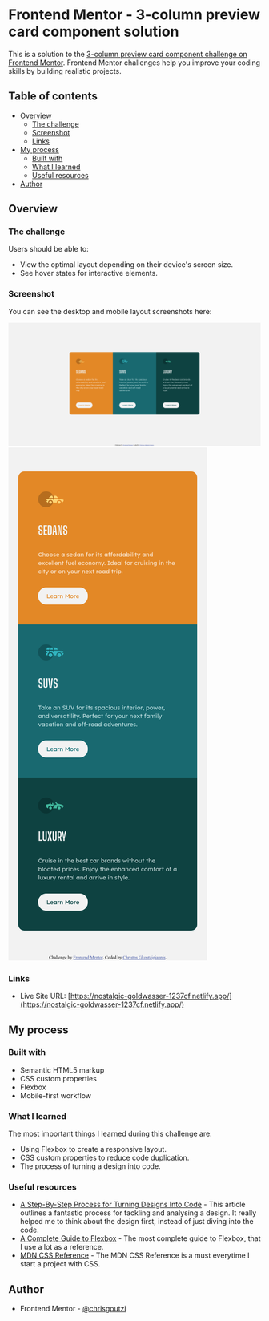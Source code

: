# Frontend Mentor - 3-column preview card component solution

This is a solution to the [3-column preview card component challenge on Frontend Mentor](https://www.frontendmentor.io/challenges/3column-preview-card-component-pH92eAR2-). Frontend Mentor challenges help you improve your coding skills by building realistic projects. 

## Table of contents

- [Overview](#overview)
  - [The challenge](#the-challenge)
  - [Screenshot](#screenshot)
  - [Links](#links)
- [My process](#my-process)
  - [Built with](#built-with)
  - [What I learned](#what-i-learned)
  - [Useful resources](#useful-resources)
- [Author](#author)

## Overview

### The challenge

Users should be able to:

- View the optimal layout depending on their device's screen size.
- See hover states for interactive elements.

### Screenshot

You can see the desktop and mobile layout screenshots here:

![](./screenshots/desktop-layout-implementation.png)
![](./screenshots/mobile-layout-implementation.png)

### Links

- Live Site URL: [https://nostalgic-goldwasser-1237cf.netlify.app/](https://nostalgic-goldwasser-1237cf.netlify.app/)

## My process

### Built with

- Semantic HTML5 markup
- CSS custom properties
- Flexbox
- Mobile-first workflow

### What I learned

The most important things I learned during this challenge are:
- Using Flexbox to create a responsive layout.
- CSS custom properties to reduce code duplication.
- The process of turning a design into code.

### Useful resources

- [A Step-By-Step Process for Turning Designs Into Code](https://css-tricks.com/a-step-by-step-process-for-turning-designs-into-code/) - This article outlines a fantastic process for tackling and analysing a design. It really helped me to think about the design first, instead of just diving into the code.
- [A Complete Guide to Flexbox](https://css-tricks.com/snippets/css/a-guide-to-flexbox/) - The most complete guide to Flexbox, that I use a lot as a reference.
- [MDN CSS Reference](https://developer.mozilla.org/en-US/docs/Web/CSS/Reference) - The MDN CSS Reference is a must everytime I start a project with CSS.

## Author

- Frontend Mentor - [@chrisgoutzi](https://www.frontendmentor.io/profile/chrisgoutzi)

